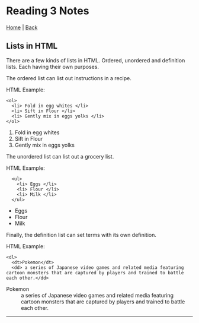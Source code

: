 # Reading 3 Notes

[Home](/README.md) | [Back](/201-main/201TableofContents.md)


## Lists in HTML

There are a few kinds of lists in HTML. Ordered, unordered and definition lists. Each having their own purposes. 

The ordered list can list out instructions in a recipe.

HTML Example:

    <ol>
      <li> Fold in egg whites </li>
      <li> Sift in Flour </li>
      <li> Gently mix in eggs yolks </li>
    </ol>

<ol>
      <li> Fold in egg whites </li>
      <li> Sift in Flour </li>
      <li> Gently mix in eggs yolks </li>
    </ol>

The unordered list can list out a grocery list.

HTML Example:

      <ul>
        <li> Eggs </li>
        <li> Flour </li>
        <li> Milk </li>
      </ul>

<ul>
      <li> Eggs </li>
      <li> Flour </li>
      <li> Milk </li>
    </ul>


Finally, the definition list can set terms with its own definition.

HTML Example: 

    <dl>
      <dt>Pokemon</dt>
      <dd> a series of Japanese video games and related media featuring cartoon monsters that are captured by players and trained to battle each other.</dd>
<dl>
      <dt>Pokemon</dt>
      <dd> a series of Japanese video games and related media featuring cartoon monsters that are captured by players and trained to battle each other.</dd>

 _____

